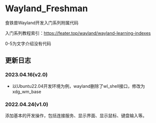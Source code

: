 # Wayland_Freshman

食铁兽Wayland开发入门系列附属代码

入门系列教程索引：https://feater.top/wayland/wayland-learning-indexes

0-5为文字介绍没有代码

## 更新日志

### 2023.04.16(v2.0)

- 以Ubuntu22.04开发环境为例，wayland删除了wl_shell接口，修改为xdg_wm_base

### 2022.04.24(v1.0)

添加基本的开发操作，包括连接服务、显示界面、显示鼠标、键盘输入等。
